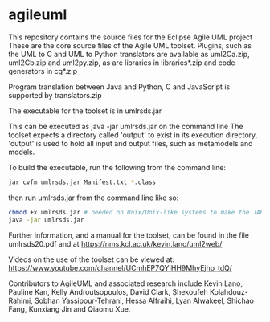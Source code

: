 # agileuml
This repository contains the source files for the Eclipse Agile UML project
These are the core source files of the Agile UML toolset. 
Plugins, such as the UML to C and UML to Python translators are available as uml2Ca.zip, uml2Cb.zip and uml2py.zip, as are libraries in libraries*.zip and code generators in cg*.zip

Program translation between Java and Python, C and JavaScript is supported by translators.zip

The executable for the toolset is in umlrsds.jar

This can be executed as java -jar umlrsds.jar on the command line
The toolset expects a directory called 'output' to exist in its execution directory, 
'output' is used to hold all input and output files, such as metamodels and models.

To build the executable, run the following from the command line:

```bash
jar cvfm umlrsds.jar Manifest.txt *.class
```
then run umlrsds.jar from the command line like so:

```bash
chmod +x umlrsds.jar # needed on Unix/Unix-like systems to make the JAR file executable
java -jar umlrsds.jar
```

Further information, and a manual for the toolset, can be found in the file umlrsds20.pdf and at https://nms.kcl.ac.uk/kevin.lano/uml2web/

Videos on the use of the toolset can be viewed at: https://www.youtube.com/channel/UCmhEP7QYIHH9MhyEjho_tdQ/

Contributors to AgileUML and associated research include Kevin Lano, Pauline Kan, Kelly Androutsopoulos, David Clark, Shekoufeh Kolahdouz-Rahimi, Sobhan Yassipour-Tehrani, Hessa Alfraihi, Lyan Alwakeel, Shichao Fang, Kunxiang Jin and Qiaomu Xue.
